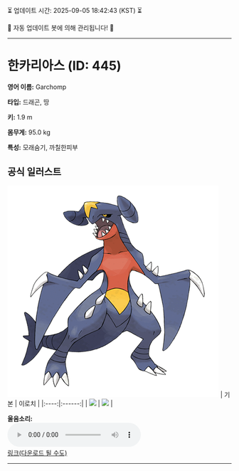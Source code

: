 
⏳ 업데이트 시간: 2025-09-05 18:42:43 (KST) ⏳

🤖 자동 업데이트 봇에 의해 관리됩니다! 🤖

---

# 한카리아스 (ID: 445)
**영어 이름:** Garchomp

**타입:** 드래곤, 땅

**키:** 1.9 m

**몸무게:** 95.0 kg

**특성:** 모래숨기, 까칠한피부

## 공식 일러스트
![](https://raw.githubusercontent.com/PokeAPI/sprites/master/sprites/pokemon/other/official-artwork/445.png)
| 기본 | 이로치 |
|:----:|:------:|
| <img src="http://play.pokemonshowdown.com/sprites/ani/garchomp.gif" width="200"> | <img src="http://play.pokemonshowdown.com/sprites/ani-shiny/garchomp.gif" width="200"> |

**울음소리:**<br><audio controls src="https://raw.githubusercontent.com/PokeAPI/cries/main/cries/pokemon/latest/445.ogg"></audio><br> [링크(다운로드 될 수도)](https://raw.githubusercontent.com/PokeAPI/cries/main/cries/pokemon/latest/445.ogg)


---
